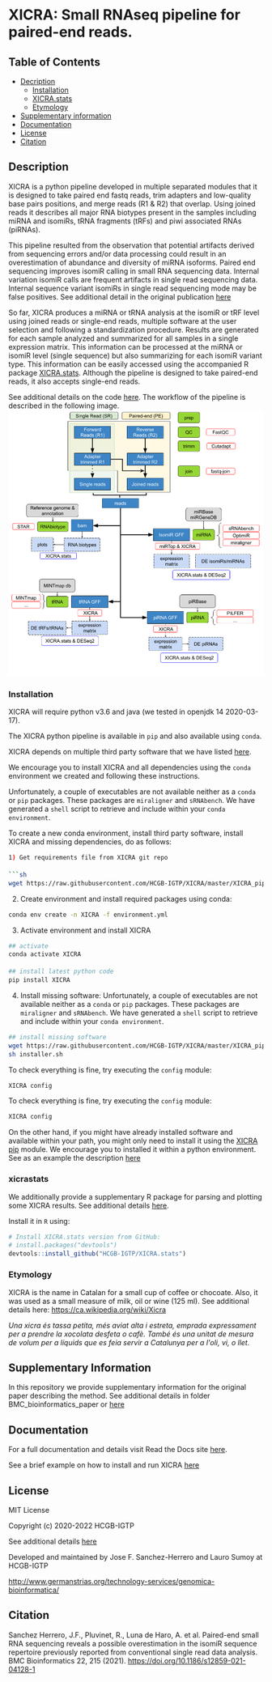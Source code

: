 # XICRA: Small RNAseq pipeline for paired-end reads.

## Table of Contents

- [Decription](#description)
  * [Installation](#installation)
  * [XICRA.stats](#xicrastats)
  * [Etymology](#etymology)
- [Supplementary information](#supplementary-information)
- [Documentation](#documentation)
- [License](#license)
- [Citation](#citation)

## Description

XICRA is a python pipeline developed in multiple separated modules that it is designed to take paired end fastq reads, trim adapters and low-quality base pairs positions, and merge reads (R1 & R2) that overlap. Using joined reads it describes all major RNA biotypes present in the samples including miRNA and isomiRs, tRNA fragments (tRFs) and piwi associated RNAs (piRNAs). 

This pipeline resulted from the observation that potential artifacts derived from sequencing errors and/or data processing could result in an overestimation of abundance and diversity of miRNA isoforms. Paired end sequencing improves isomiR calling in small RNA sequencing data. Internal variation isomiR calls are frequent artifacts in single read sequencing data. Internal sequence variant isomiRs in single read sequencing mode may be false positives. See additional detail in the original publication [here](https://bmcbioinformatics.biomedcentral.com/articles/10.1186/s12859-021-04128-1)

So far, XICRA produces a miRNA or tRNA analysis at the isomiR or tRF level using joined reads or single-end reads, multiple software at the user selection and following a standardization procedure. Results are generated for each sample analyzed and summarized for all samples in a single expression matrix. This information can be processed at the miRNA or isomiR level (single sequence) but also summarizing for each isomiR variant type. This information can be easily accessed using the accompanied R package 
[XICRA.stats](https://github.com/HCGB-IGTP/XICRA.stats). Although the pipeline is designed to take paired-end reads, it also accepts single-end reads. 

See additional details on the code [here](https://github.com/HCGB-IGTP/XICRA/tree/master/XICRA_pip). The workflow of the pipeline is described in the following image.
<img src="XICRA_pip/docs/source/images/workflow/XICRA_pipeline.png" alt="Workflow" width="950"/>

### Installation

XICRA will require python v3.6 and java (we tested in openjdk 14 2020-03-17).

The XICRA python pipeline is available in `pip` and also available using `conda`.   

XICRA depends on multiple third party software that we have listed [here](https://github.com/HCGB-IGTP/XICRA/blob/master/XICRA_pip/README.md#dependencies).

We encourage you to install XICRA and all dependencies using the `conda` environment we created and following these instructions. 

Unfortunately, a couple of executables are not available neither as a `conda` or `pip` packages. These packages are `miraligner` and `sRNAbench`. We have generated a `shell` script to retrieve and include within your `conda environment`.

To create a new conda environment, install third party software, install XICRA and missing dependencies, do as follows:


```sh
1) Get requirements file from XICRA git repo

```sh
wget https://raw.githubusercontent.com/HCGB-IGTP/XICRA/master/XICRA_pip/devel/conda/environment.yml
```

2) Create environment and install required packages using conda: 

```sh
conda env create -n XICRA -f environment.yml
```

3) Activate environment and install XICRA
```sh
## activate
conda activate XICRA

## install latest python code
pip install XICRA
```

4) Install missing software:  Unfortunately, a couple of executables are not available neither as a `conda` or `pip` packages. These packages are `miraligner` and `sRNAbench`. We have generated a `shell` script to retrieve and include within your `conda environment`.

```sh
## install missing software
wget https://raw.githubusercontent.com/HCGB-IGTP/XICRA/master/XICRA_pip/XICRA/config/software/installer.sh
sh installer.sh
```

To check everything is fine, try executing the `config` module:

```sh
XICRA config
```

To check everything is fine, try executing the `config` module:
```sh
XICRA config
```

On the other hand, if you might have already installed software and available within your path, you might only need to install it using the [XICRA pip](https://pypi.org/project/XICRA/) module. We encourage you to installed it within a python environment. See as an example the description [here](https://github.com/HCGB-IGTP/XICRA/blob/master/XICRA_pip/README.md#python-environment)
 
### xicrastats

We additionally provide a supplementary R package for parsing and plotting some XICRA results. See additional details [here](https://github.com/HCGB-IGTP/XICRA.stats).

Install it in `R` using:

```R
# Install XICRA.stats version from GitHub:
# install.packages("devtools")
devtools::install_github("HCGB-IGTP/XICRA.stats")
```


### Etymology
XICRA is the name in Catalan for a small cup of coffee or chocoate. Also, it was used as a small measure of milk, oil or wine (125 ml). See additional details here: https://ca.wikipedia.org/wiki/Xicra

_Una xicra és tassa petita, més aviat alta i estreta, emprada expressament per a prendre la xocolata desfeta o cafè. També és una unitat de mesura de volum per a líquids que es feia servir a Catalunya per a l'oli, vi, o llet._ 

## Supplementary Information
In this repository we provide supplementary information for the original paper describing the method. See additional details in folder BMC_bioinformatics_paper or [here](BMC_bioinformatics_paper/README.md)

## Documentation
For a full documentation and details visit Read the Docs site [here](https://xicra.readthedocs.io/). 

See a brief example on how to install and run XICRA [here](https://github.com/HCGB-IGTP/XICRA/tree/master/XICRA_pip#example)

## License 

MIT License

Copyright (c) 2020-2022 HCGB-IGTP

See additional details [here](XICRA_pip/LICENSE)

Developed and maintained by Jose F. Sanchez-Herrero and Lauro Sumoy at HCGB-IGTP

http://www.germanstrias.org/technology-services/genomica-bioinformatica/

## Citation
Sanchez Herrero, J.F., Pluvinet, R., Luna de Haro, A. et al. Paired-end small RNA sequencing reveals a possible overestimation in the isomiR sequence repertoire previously reported from conventional single read data analysis. BMC Bioinformatics 22, 215 (2021). https://doi.org/10.1186/s12859-021-04128-1

